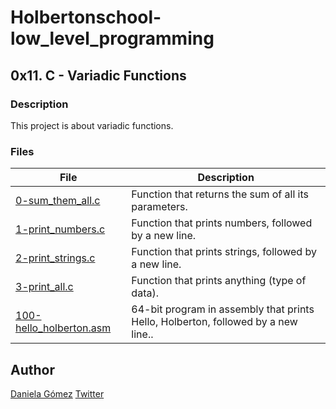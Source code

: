 
# Holbertonschool-low_level_programming

## 0x11. C - Variadic Functions
### Description
This project is about variadic functions.


### Files

| File | Description |
| ------ | ------ |
| [0-sum_them_all.c]() | Function that returns the sum of all its parameters. |
| [1-print_numbers.c]() | Function that prints numbers, followed by a new line. |
| [2-print_strings.c]() | Function that prints strings, followed by a new line. |
| [3-print_all.c]() | Function that prints anything (type of data). |
| [100-hello_holberton.asm]() | 64-bit program in assembly that prints Hello, Holberton, followed by a new line.. 


## Author

[Daniela Gómez](https://www.linkedin.com/in/daniela-g%C3%B3mez-2ba828187/)
[Twitter](https://twitter.com/darkinss)
